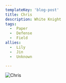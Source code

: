 ```yaml
---
templateKey: 'blog-post'
title: Chris
description: White Knight
tags:
  -  Paper
  -  Defense
  -  Field
allies:
  -  Lily
  -  Jin
  -  Unknown

---
```

![Chris](/img/Chris.png)
